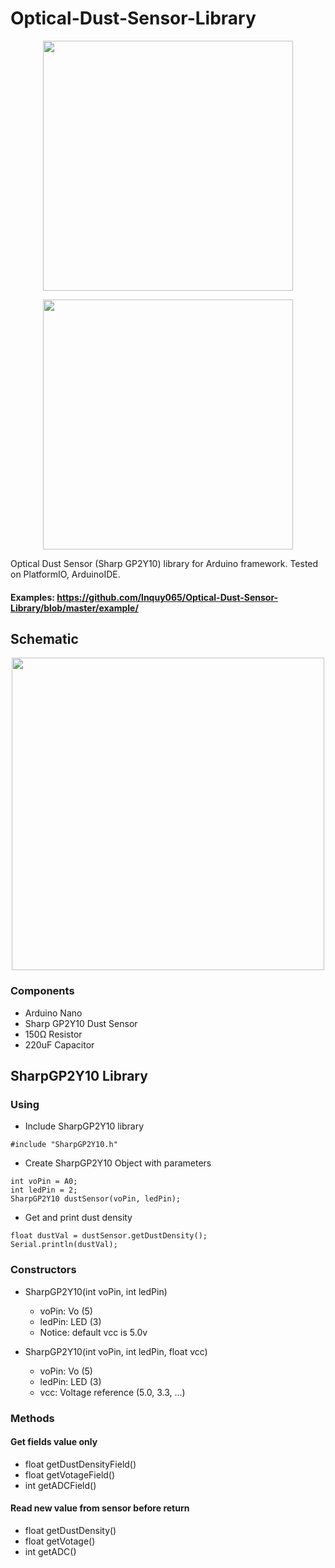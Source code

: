 # Optical-Dust-Sensor-Library

<p align="center"><img src="/readme/sharp.jpg" width="400px"/></p>

<p align="center"><img src="/readme/sharptopdown.png" width="400px"/></p>

Optical Dust Sensor (Sharp GP2Y10) library for Arduino framework. Tested on PlatformIO, ArduinoIDE.
#### Examples: https://github.com/lnquy065/Optical-Dust-Sensor-Library/blob/master/example/

## Schematic

<p align="center"><img src="/readme/schematic.jpg" width="500px"/></p>

### Components
+ Arduino Nano
+ Sharp GP2Y10 Dust Sensor
+ 150Ω Resistor
+ 220uF Capacitor

## SharpGP2Y10 Library
### Using
+ Include SharpGP2Y10 library
```
#include "SharpGP2Y10.h"
```
+ Create SharpGP2Y10 Object with parameters
```
int voPin = A0;
int ledPin = 2;
SharpGP2Y10 dustSensor(voPin, ledPin);
```
+ Get and print dust density
```
float dustVal = dustSensor.getDustDensity();
Serial.println(dustVal);
```

### Constructors
+ SharpGP2Y10(int voPin, int ledPin)
  - voPin: Vo (5)
  - ledPin: LED (3)
  - Notice: default vcc is 5.0v

+ SharpGP2Y10(int voPin, int ledPin, float vcc)
  - voPin: Vo (5)
  - ledPin: LED (3)
  - vcc: Voltage reference (5.0, 3.3, ...)

### Methods
#### Get fields value only
+ float getDustDensityField()
+ float getVotageField()
+ int getADCField()

#### Read new value from sensor before return
+ float getDustDensity()
+ float getVotage()
+ int getADC()

